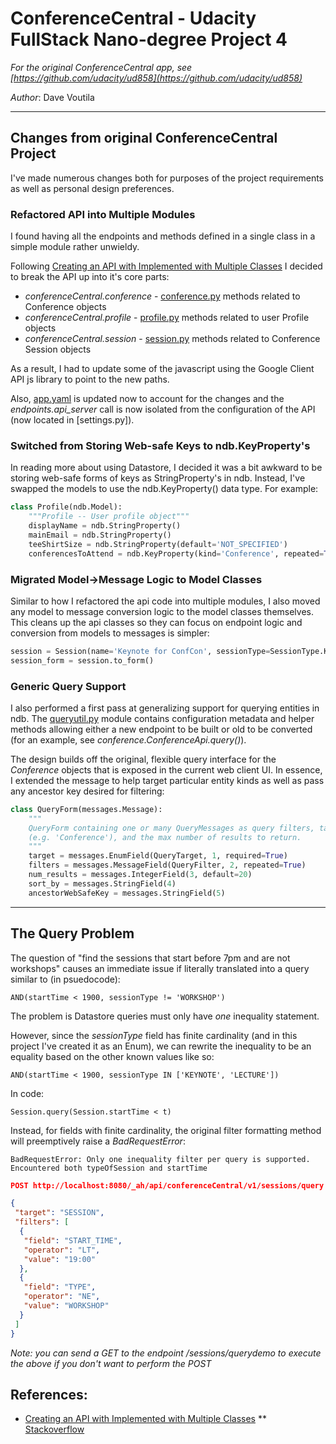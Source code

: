 # ConferenceCentral - Udacity FullStack Nano-degree Project 4

_For the original ConferenceCentral app, see [https://github.com/udacity/ud858](https://github.com/udacity/ud858)_

*Author*: Dave Voutila

---

## Changes from original ConferenceCentral Project
I've made numerous changes both for purposes of the project requirements as well
as personal design preferences.

### Refactored API into Multiple Modules
I found having all the endpoints and methods defined in a single class in a
simple module rather unwieldy.

Following [Creating an API with Implemented with Multiple Classes](https://cloud.google.com/appengine/docs/python/endpoints/create_api#creating_an_api_implemented_with_multiple_classes)
I decided to break the API up into it's core parts:

* _conferenceCentral.conference_ - [conference.py](./ConferenceCentral/conference.py)
 methods related to Conference objects
* _conferenceCentral.profile_ - [profile.py](./ConferenceCentral/profile.py)
 methods related to user Profile objects
* _conferenceCentral.session_ - [session.py](./ConferenceCentral/session.py)
 methods related to Conference Session objects

As a result, I had to update some of the javascript using the Google Client API
js library to point to the new paths.

Also, [app.yaml](./ConferenceCentral/app.yaml) is updated now to account for
the changes and the _endpoints.api_server_ call is now isolated from
the configuration of the API (now located in [settings.py]).

### Switched from Storing Web-safe Keys to ndb.KeyProperty's
In reading more about using Datastore, I decided it was a bit awkward to be
storing web-safe forms of keys as StringProperty's in ndb. Instead, I've swapped
the models to use the ndb.KeyProperty() data type. For example:

``` python
class Profile(ndb.Model):
    """Profile -- User profile object"""
    displayName = ndb.StringProperty()
    mainEmail = ndb.StringProperty()
    teeShirtSize = ndb.StringProperty(default='NOT_SPECIFIED')
    conferencesToAttend = ndb.KeyProperty(kind='Conference', repeated=True)
```

### Migrated Model->Message Logic to Model Classes
Similar to how I refactored the api code into multiple modules, I also moved
any model to message conversion logic to the model classes themselves. This
cleans up the api classes so they can focus on endpoint logic and conversion
from models to messages is simpler:

``` python
session = Session(name='Keynote for ConfCon', sessionType=SessionType.KEYNOTE)
session_form = session.to_form()
```

### Generic Query Support
I also performed a first pass at generalizing support for querying entities in
ndb. The [queryutil.py](./ConferenceCentral/queryutil.py) module contains
configuration metadata and helper methods allowing either a new endpoint to be
built or old to be converted (for an example, see _conference.ConferenceApi.query()_).

The design builds off the original, flexible query interface for the _Conference_
objects that is exposed in the current web client UI. In essence, I extended the
message to help target particular entity kinds as well as pass any ancestor key
desired for filtering:

``` python
class QueryForm(messages.Message):
    """
    QueryForm containing one or many QueryMessages as query filters, target kind
    (e.g. 'Conference'), and the max number of results to return.
    """
    target = messages.EnumField(QueryTarget, 1, required=True)
    filters = messages.MessageField(QueryFilter, 2, repeated=True)
    num_results = messages.IntegerField(3, default=20)
    sort_by = messages.StringField(4)
    ancestorWebSafeKey = messages.StringField(5)
```



---

## The Query Problem
The question of "find the sessions that start before 7pm and are not workshops"
causes an immediate issue if literally translated into a query similar to
(in psuedocode):
```
AND(startTime < 1900, sessionType != 'WORKSHOP')
```
The problem is Datastore queries must only have *one* inequality statement.

However, since the _sessionType_ field has finite cardinality (and in this
project I've created it as an Enum), we can rewrite the inequality to be an
equality based on the other known values like so:

```
AND(startTime < 1900, sessionType IN ['KEYNOTE', 'LECTURE'])
```

In code:
```
Session.query(Session.startTime < t)
```

Instead, for fields with finite cardinality, the original filter formatting
method will preemptively raise a _BadRequestError_:
```
BadRequestError: Only one inequality filter per query is supported.
Encountered both typeOfSession and startTime
```

``` json
POST http://localhost:8080/_ah/api/conferenceCentral/v1/sessions/query

{
 "target": "SESSION",
 "filters": [
  {
   "field": "START_TIME",
   "operator": "LT",
   "value": "19:00"
  },
  {
   "field": "TYPE",
   "operator": "NE",
   "value": "WORKSHOP"
  }
 ]
}
```
_Note: you can send a GET to the endpoint /sessions/querydemo to execute the
above if you don't want to perform the POST_

###

References:
---
* [Creating an API with Implemented with Multiple Classes](https://cloud.google.com/appengine/docs/python/endpoints/create_api#creating_an_api_implemented_with_multiple_classes)
** [Stackoverflow](http://stackoverflow.com/questions/23241390/split-cloud-endpoint-api-over-multiple-classes-and-multiple-files)

